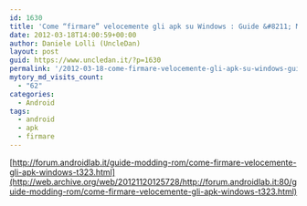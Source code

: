 ```yaml
---
id: 1630
title: 'Come “firmare” velocemente gli apk su Windows : Guide &#8211; Modding &#8211; Rom • Forum Android Lab'
date: 2012-03-18T14:00:59+00:00
author: Daniele Lolli (UncleDan)
layout: post
guid: https://www.uncledan.it/?p=1630
permalink: '/2012-03-18-come-firmare-velocemente-gli-apk-su-windows-guide-modding-rom-%e2%80%a2-forum-android-lab.html'
mytory_md_visits_count:
  - "62"
categories:
  - Android
tags:
  - android
  - apk
  - firmare
---
```

[http://forum.androidlab.it/guide-modding-rom/come-firmare-velocemente-gli-apk-windows-t323.html](http://web.archive.org/web/20121120125728/http://forum.androidlab.it:80/guide-modding-rom/come-firmare-velocemente-gli-apk-windows-t323.html)